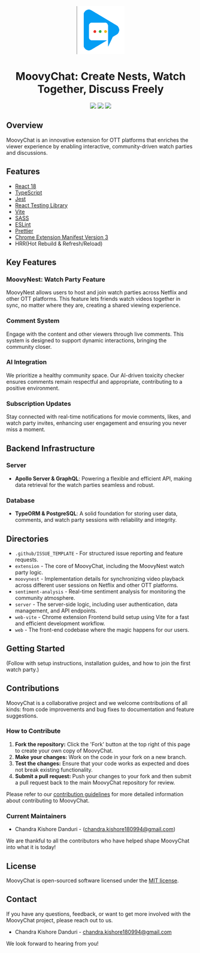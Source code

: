 <div align="center">
<img src="web-vite/public/mc-128.png" alt="logo"/>
<h1> MoovyChat: Create Nests, Watch Together, Discuss Freely</h1>

![](https://img.shields.io/badge/React-61DAFB?style=flat-square&logo=react&logoColor=black)
![](https://img.shields.io/badge/Typescript-3178C6?style=flat-square&logo=typescript&logoColor=white)
![](https://badges.aleen42.com/src/vitejs.svg)

</div>

## Overview

MoovyChat is an innovative extension for OTT platforms that enriches the viewer experience by enabling interactive, community-driven watch parties and discussions.

## Features <a name="features"></a>

- [React 18](https://reactjs.org/)
- [TypeScript](https://www.typescriptlang.org/)
- [Jest](https://jestjs.io/)
- [React Testing Library](https://testing-library.com/docs/react-testing-library/intro/)
- [Vite](https://vitejs.dev/)
- [SASS](https://sass-lang.com/)
- [ESLint](https://eslint.org/)
- [Prettier](https://prettier.io/)
- [Chrome Extension Manifest Version 3](https://developer.chrome.com/docs/extensions/mv3/intro/)
- HRR(Hot Rebuild & Refresh/Reload)

## Key Features

### MoovyNest: Watch Party Feature

MoovyNest allows users to host and join watch parties across Netflix and other OTT platforms. This feature lets friends watch videos together in sync, no matter where they are, creating a shared viewing experience.

### Comment System

Engage with the content and other viewers through live comments. This system is designed to support dynamic interactions, bringing the community closer.

### AI Integration

We prioritize a healthy community space. Our AI-driven toxicity checker ensures comments remain respectful and appropriate, contributing to a positive environment.

### Subscription Updates

Stay connected with real-time notifications for movie comments, likes, and watch party invites, enhancing user engagement and ensuring you never miss a moment.

## Backend Infrastructure

### Server

- **Apollo Server & GraphQL**: Powering a flexible and efficient API, making data retrieval for the watch parties seamless and robust.

### Database

- **TypeORM & PostgreSQL**: A solid foundation for storing user data, comments, and watch party sessions with reliability and integrity.

## Directories

- `.github/ISSUE_TEMPLATE` - For structured issue reporting and feature requests.
- `extension` - The core of MoovyChat, including the MoovyNest watch party logic.
- `moovynest` - Implementation details for synchronizing video playback across different user sessions on Netflix and other OTT platforms.
- `sentiment-analysis` - Real-time sentiment analysis for monitoring the community atmosphere.
- `server` - The server-side logic, including user authentication, data management, and API endpoints.
- `web-vite` - Chrome extension Frontend build setup using Vite for a fast and efficient development workflow.
- `web` - The front-end codebase where the magic happens for our users.

## Getting Started

(Follow with setup instructions, installation guides, and how to join the first watch party.)

## Contributions

MoovyChat is a collaborative project and we welcome contributions of all kinds: from code improvements and bug fixes to documentation and feature suggestions.

### How to Contribute

1. **Fork the repository:** Click the 'Fork' button at the top right of this page to create your own copy of MoovyChat.
2. **Make your changes:** Work on the code in your fork on a new branch.
3. **Test the changes:** Ensure that your code works as expected and does not break existing functionality.
4. **Submit a pull request:** Push your changes to your fork and then submit a pull request back to the main MoovyChat repository for review.

Please refer to our [contribution guidelines](CONTRIBUTING.md) for more detailed information about contributing to MoovyChat.

### Current Maintainers

- Chandra Kishore Danduri - (chandra.kishore180994@gmail.com)

We are thankful to all the contributors who have helped shape MoovyChat into what it is today!

## License

MoovyChat is open-sourced software licensed under the [MIT license](LICENSE).

## Contact

If you have any questions, feedback, or want to get more involved with the MoovyChat project, please reach out to us.

- Chandra Kishore Danduri - chandra.kishore180994@gmail.com

We look forward to hearing from you!
